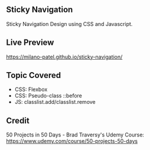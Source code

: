 ## Sticky Navigation

Sticky Navigation Design using CSS and Javascript.

## Live Preview

https://milano-patel.github.io/sticky-navigation/

## Topic Covered

- CSS: Flexbox
- CSS: Pseudo-class ::before
- JS: classlist.add/classlist.remove

## Credit

50 Projects in 50 Days - Brad Traversy's Udemy Course: https://www.udemy.com/course/50-projects-50-days
